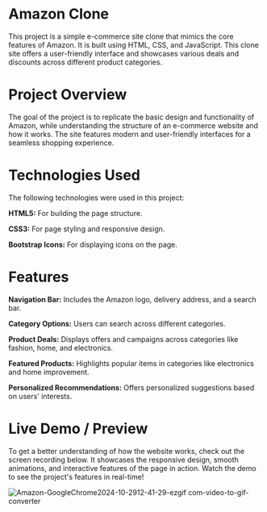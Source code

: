 # Amazon Clone

This project is a simple e-commerce site clone that mimics the core features of Amazon. It is built using HTML, CSS, and JavaScript. This clone site offers a user-friendly interface and showcases various deals and discounts across different product categories.

# Project Overview
The goal of the project is to replicate the basic design and functionality of Amazon, while understanding the structure of an e-commerce website and how it works. The site features modern and user-friendly interfaces for a seamless shopping experience.

# Technologies Used

The following technologies were used in this project:

**HTML5:** For building the page structure.

**CSS3:** For page styling and responsive design.

**Bootstrap Icons:** For displaying icons on the page.

# Features

**Navigation Bar:** Includes the Amazon logo, delivery address, and a search bar.

**Category Options:** Users can search across different categories.

**Product Deals:** Displays offers and campaigns across categories like fashion, home, and electronics.

**Featured Products:** Highlights popular items in categories like electronics and home improvement.

**Personalized Recommendations:** Offers personalized suggestions based on users' interests.

# Live Demo / Preview

To get a better understanding of how the website works, check out the screen recording below. It showcases the responsive design, smooth animations, and interactive features of the page in action. Watch the demo to see the project's features in real-time!

![Amazon-GoogleChrome2024-10-2912-41-29-ezgif com-video-to-gif-converter](https://github.com/user-attachments/assets/daf5c633-3cfb-48d4-bb92-cfb46b2d3bcc)
